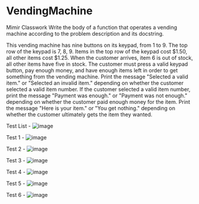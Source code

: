 # VendingMachine
Mimir Classwork
Write the body of a function that operates a vending machine according to the problem description and its docstring.

 

This vending machine has nine buttons on its keypad, from 1 to 9.
The top row of the keypad is 7, 8, 9.
Items in the top row of the keypad cost $1.50, all other items cost $1.25.
When the customer arrives, item 6 is out of stock, all other items have five in stock.
The customer must press a valid keypad button, pay enough money, and have enough items left in order to get something from the vending machine.
Print the message "Selected a valid item." or "Selected an invalid item." depending on whether the customer selected a valid item number.
If the customer selected a valid item number, print the message "Payment was enough." or "Payment was not enough." depending on whether the customer paid enough money for the item.
Print the message "Here is your item." or "You get nothing." depending on whether the customer ultimately gets the item they wanted.

Test List - ![image](https://user-images.githubusercontent.com/89949641/133944118-9bf80873-3e0e-413c-9a43-d003e0923e80.png)

Test 1 - ![image](https://user-images.githubusercontent.com/89949641/133944059-6498bfd0-e755-4b79-9462-41f3d1f7c4cd.png)

Test 2 - ![image](https://user-images.githubusercontent.com/89949641/133937385-9be9bc86-bddd-4229-b51a-496bc18137bf.png)

Test 3 - ![image](https://user-images.githubusercontent.com/89949641/133944072-e5d0b814-8ac4-4076-8501-be96b041778a.png)

Test 4 - ![image](https://user-images.githubusercontent.com/89949641/133944089-8d40df69-c560-4370-9076-8595a6b83071.png)

Test 5 - ![image](https://user-images.githubusercontent.com/89949641/133944098-66263231-2ecc-4da2-8c39-749047f9bf26.png)

Test 6 - ![image](https://user-images.githubusercontent.com/89949641/133937399-6d337278-993a-467f-91b8-b3718ebee753.png)
